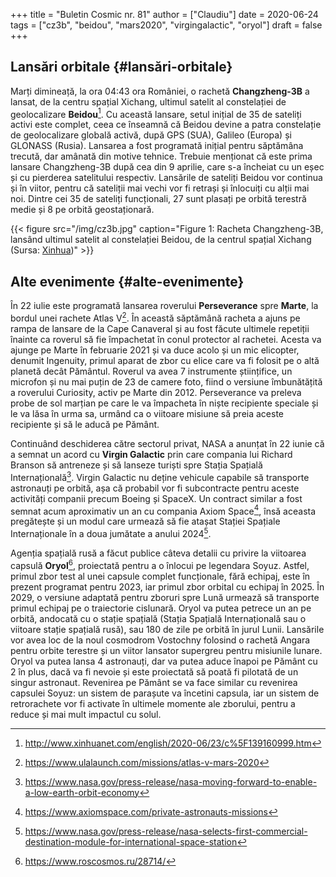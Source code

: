 +++
title = "Buletin Cosmic nr. 81"
author = ["Claudiu"]
date = 2020-06-24
tags = ["cz3b", "beidou", "mars2020", "virgingalactic", "oryol"]
draft = false
+++

## Lansări orbitale {#lansări-orbitale}

Marți dimineață, la ora 04:43 ora României, o rachetă **Changzheng-3B** a lansat, de la centru spațial Xichang, ultimul satelit al constelației de geolocalizare **Beidou**[^fn:1]. Cu această lansare, setul inițial de 35 de sateliți activi este complet, ceea ce înseamnă că Beidou devine a patra constelație de geolocalizare globală activă, după GPS (SUA), Galileo (Europa) și GLONASS (Rusia). Lansarea a fost programată inițial pentru săptămâna trecută, dar amânată din motive tehnice. Trebuie menționat că este prima lansare Changzheng-3B după cea din 9 aprilie, care s-a încheiat cu un eșec și cu pierderea satelitului respectiv. Lansările de sateliți Beidou vor continua și în viitor, pentru că sateliții mai vechi vor fi retrași și înlocuiți cu alții mai noi. Dintre cei 35 de sateliți funcționali, 27 sunt plasați pe orbită terestră medie și 8 pe orbită geostaționară.

{{< figure src="/img/cz3b.jpg" caption="Figure 1: Racheta Changzheng-3B, lansând ultimul satelit al constelației Beidou, de la centrul spațial Xichang (Sursa: [Xinhua](http://www.xinhuanet.com/english/2020-06/23/c%5F139160999.htm))" >}}


## Alte evenimente {#alte-evenimente}

În 22 iulie este programată lansarea roverului **Perseverance** spre **Marte**, la bordul unei rachete Atlas V[^fn:2]. În această săptămână racheta a ajuns pe rampa de lansare de la Cape Canaveral și au fost făcute ultimele repetiții înainte ca roverul să fie împachetat în conul protector al rachetei. Acesta va ajunge pe Marte în februarie 2021 și va duce acolo și un mic elicopter, denumit Ingenuity, primul aparat de zbor cu elice care va fi folosit pe o altă planetă decât Pământul. Roverul va avea 7 instrumente științifice, un microfon și nu mai puțin de 23 de camere foto, fiind o versiune îmbunătățită a roverului Curiosity, activ pe Marte din 2012. Perseverance va preleva probe de sol marțian pe care le va împacheta în niște recipiente speciale și le va lăsa în urma sa, urmând ca o viitoare misiune să preia aceste recipiente și să le aducă pe Pământ.

Continuând deschiderea către sectorul privat, NASA a anunțat în 22 iunie că a semnat un acord cu **Virgin Galactic** prin care compania lui Richard Branson să antreneze și să lanseze turiști spre Stația Spațială Internațională[^fn:3]. Virgin Galactic nu deține vehicule capabile să transporte astronauți pe orbită, așa că probabil vor fi subcontracte pentru aceste activități companii precum Boeing și SpaceX. Un contract similar a fost semnat acum aproximativ un an cu compania Axiom Space[^fn:4], însă aceasta pregătește și un modul care urmează să fie atașat Stației Spațiale Internaționale în a doua jumătate a anului 2024[^fn:5].

Agenția spațială rusă a făcut publice câteva detalii cu privire la viitoarea capsulă **Oryol**[^fn:6], proiectată pentru a o înlocui pe legendara Soyuz. Astfel, primul zbor test al unei capsule complet funcționale, fără echipaj, este în prezent programat pentru 2023, iar primul zbor orbital cu echipaj în 2025. În 2029, o versiune adaptată pentru zboruri spre Lună urmează să transporte primul echipaj pe o traiectorie cislunară. Oryol va putea petrece un an pe orbită, andocată cu o stație spațială (Stația Spațială Internațională sau o viitoare stație spațială rusă), sau 180 de zile pe orbită în jurul Lunii. Lansările vor avea loc de la noul cosmodrom Vostochny folosind o rachetă Angara pentru orbite terestre și un viitor lansator supergreu pentru misiunile lunare. Oryol va putea lansa 4 astronauți, dar va putea aduce înapoi pe Pământ cu 2 în plus, dacă va fi nevoie și este proiectată să poată fi pilotată de un singur astronaut. Revenirea pe Pământ se va face similar cu revenirea capsulei Soyuz: un sistem de parașute va încetini capsula, iar un sistem de retrorachete vor fi activate în ultimele momente ale zborului, pentru a reduce și mai mult impactul cu solul.

[^fn:1]: <http://www.xinhuanet.com/english/2020-06/23/c%5F139160999.htm>
[^fn:2]: <https://www.ulalaunch.com/missions/atlas-v-mars-2020>
[^fn:3]: <https://www.nasa.gov/press-release/nasa-moving-forward-to-enable-a-low-earth-orbit-economy>
[^fn:4]: <https://www.axiomspace.com/private-astronauts-missions>
[^fn:5]: <https://www.nasa.gov/press-release/nasa-selects-first-commercial-destination-module-for-international-space-station>
[^fn:6]: <https://www.roscosmos.ru/28714/>